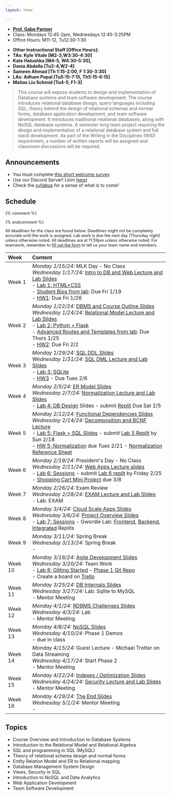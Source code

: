 ```yaml
---
layout: home

---
```

<div class="wrapper" markdown="0"><div class="footer-col-wrapper">
<div class="footer-col two-col-1">
    <ul class="contact-list">
        <li><a href="https://faculty.cs.gwu.edu/gparmer"><b>Prof. Gabe Parmer</b></a></li>
        <li>Class: Mondays 12:45-2pm, Wednesdays 12:45-3:25PM</li>
        <li>Office Hours: M11-12, Tu12:30-1:30</li>
    </ul>
</div>
<div class="footer-col two-col-2">
    <ul class="contact-list">
        <li><b>Other Instructional Staff [Office Hours]:</b></li>
        <li><b>TAs: Kyle Vitale [M2-3,W3:30-4:30]</b></li>
		<li><b>Kate Halushka [M4-5, W4:30-5:30],</b></li>
		<li><b>Dania Abdalla [Tu2-4,W2-4]</b></li>
		<li><b>Sameen Ahmad [Th 1:15-2:00, F 1:30-3:30]</b></li>
		<li><b>LAs: Adham Popal [Tu5:15-7:15, Th5:15-6:15]</b></li>
		<li><b>Matias Liu Schmid [Tu4-5, F1-3]</b></li>
    </ul>
    </div>
</div></div>

<blockquote>
This course will expose students to design and implementation of Database systems and team software development. The course introduces relational database design, query languages including SQL, theory behind the design of relational schemas and normal forms, database application development, and team software development.   It introduces traditional relational databases, along with NoSQL database systems. A semester long team project requiring the design and implementation of a relational database system and  full stack development. As part of the Writing in the Disciplines (WID) requirement, a number of written reports will be assigned and classroom discussions will be required.
</blockquote>

## Announcements ##

- You must complete [this short welcome survey](https://forms.gle/Z4VeorhwL6szseY66)
- Use our Discord Server! (Join [here](https://discord.gg/WvmDjm7v))
- Check the [syllabus](/syllabus) for a sense of what is to come!

## Schedule

<div style="font-size:90%">

{% comment %}
<!-- Generated from: https://docs.google.com/spreadsheets/d/1FzEzmlVZXaWV9OypmifrNPthaeaOAzSPhZ9qJx2wlk8/edit#gid=0 -->
{% endcomment %}

All deadlines for the class are found below. Deadlines might not be completely accurate until the work is assigned. Lab work is due the next day (Thursday night) unless otherwise noted. All deadlines are at 11:59pm unless otherwise noted. For teamwork, remember to [fill out the form](https://forms.gle/x5b2kdouL5Fftvav6) to tell us your team name and members.

| Week | Content |
|:---  |:--- |
| Week 1 | *Monday 1/15/24:* MLK Day - No Class <br>*Wednesday 1/17/24:* [Intro to DB and Web Lecture and Lab Slides](slides/24-1-Course-Overview.pdf)<br> - [Lab 1: HTML+CSS](lab1/)<br> - [Student Bios from lab](/lab1/): Due Fri 1/19<br> - [HW1](/hw1/): Due Fri 1/26 |
| Week 2 | *Monday 1/22/24:* [DBMS and Course Outline Slides](slides/24-1-Course-Overview-part2.pdf) <br>*Wednesday 1/24/24:* [Relational Model Lecture and Lab Slides](slides/24-2-Relational-Model.pdf)<br> - [Lab 2: Python + Flask](lab2/)<br> - [Advanced Routes and Templates from lab](/lab2/): Due Thurs 1/25 <br> - [HW2](/hw2/): Due Fri 2/2 |
| Week 3 | *Monday 1/29/24:* [SQL DDL Slides](slides/24-3-sql.pdf) <br>*Wednesday 1/31/24:* [SQL DML Lecture and Lab Slides](slides/24-3b-sql.pdf)<br> - [Lab 3: SQLite](lab3/)<br> - [HW3]() - Due Tues 2/6 |
| Week 4 | *Monday 2/5/24:* [ER Model Slides](slides/24-4-ER-model.pdf) <br>*Wednesday 2/7/24:* [Normalization Lecture and Lab Slides](slides/24-4b-normalization.pdf)<br> - [Lab 4: DB Design](slides/24-lab4.pdf) Slides - submit [Replit]() Due Sat 2/5 |
| Week 5 | *Monday 2/12/24:* [Functional Dependencies Slides](slides/24-5-func-dependencies.pdf) <br>*Wednesday 2/14/24:* [Decomposition and BCNF Lecture](slides/24-5-func-dependencies.pdf)<br> - [Lab 5: Flask + SQL Slides](slides/24-lab5.pdf) - submit [Lab 5 Replit]() by Sun 2/18<br> - [HW 5: Normalization]()  due Tues 2/21 - [Normalization Reference Sheet](/slides/sheet-normal-forms.pdf) |
| Week 6 | *Monday 2/19/24:* President's Day - No Class <br>*Wednesday 2/21/24:* [Web Apps Lecture slides](slides/24-6-shopping-cart.pdf)<br> - [Lab 6: Sessions](slides/24-lab6.pdf) - submit [Lab 6 replit]() by Friday 2/25 <br> - [Shopping Cart Mini Project](/cart) due 3/8 |
| Week 7 | *Monday 2/26/24:* Exam Review <br>*Wednesday 2/28/24:* [EXAM Lecture and Lab Slides](slides/24-6-exam-review.pdf)<br> - Lab: EXAM |
| Week 8 | *Monday 3/4/24:* [Cloud Scale Apps Slides](slides/24-8-cloud-data.pdf) <br>*Wednesday 3/6/24:* [Project Overview Slides](slides/24-8b-project.pdf)<br> - [Lab 7: Sessions](slides/24-lab7.pdf) - Gwordle Lab: [Frontend](), [Backend](), [Integrated]() Replits |
| Week 9 | *Monday 3/11/24:* Spring Break <br>*Wednesday 3/13/24:* Spring Break<br> -  |
| Week 10 | *Monday 3/18/24:* [Agile Development Slides](slides/24-9a-agile.pdf) <br>*Wednesday 3/20/24:* Team Work<br> - [Lab 8: Gitting Started](slides/24-lab8.pdf) - [Phase 1 Git Repo]() <br>- Create a board on [Trello](https://trello.com) |
| Week 11 | *Monday 3/25/24:* [DB Internals Slides](slides/24-11a-dbms-internals.pdf) <br>*Wednesday 3/27/24:* Lab: Sqlite to MySQL<br> - Mentor Meeting |
| Week 12 | *Monday 4/1/24:* [RDBMS Challenges Slides](slides/24-12-rdbms-challenges.pdf) <br>*Wednesday 4/3/24:* Lab<br> - Mentor Meeting |
| Week 13 | *Monday 4/8/24:* [NoSQL Slides](slides/24-12-rdbms-challenges.pdf) <br>*Wednesday 4/10/24:* Phase 1 Demos<br> - due in class |
| Week 14 | *Monday 4/15/24:* Guest Lecture - Michael Trotter on Data Streaming <br>*Wednesday 4/17/24:* Start Phase 2<br> - Mentor Meeting |
| Week 15 | *Monday 4/22/24:* [Indexes / Optimization Slides](slides/24-15-indexes.pdf) <br>*Wednesday 4/24/24:* [Security Lecture and Lab Slides](slides/24-15-security.pdf)<br> - Mentor Meeting |
| Week 16 | *Monday 4/29/24:* [The End Slides](slides/24-16-the-end.pdf) <br>*Wednesday 5/1/24:* Mentor Meeting<br> -  |


</div>

## Topics ##

 - Course Overview and Introduction to Database Systems
 - Introduction to the Relational Model and Relational Algebra
 - SQL and programming in SQL (MySQL)
 - Theory of relational schema design and normal forms
 - Entity Relation Model and ER to Relational mapping
 - Database Management System Design
 - Views, Security in SQL
 - Introduction to NoSQL and Data Analytics
 - Web Application Development
 - Team Software Development
